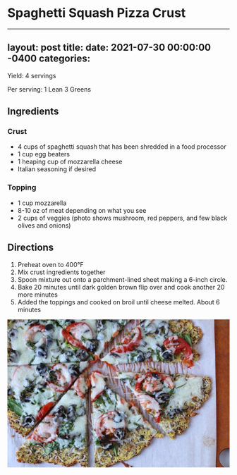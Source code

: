 # Spaghetti Squash Pizza Crust
---
layout: post
title: 
date:   2021-07-30 00:00:00 -0400
categories: 
---
Yield:
4 servings

Per serving:
1 Lean 
3 Greens

## Ingredients
### Crust
* 4 cups of spaghetti squash that has been shredded in a food processor
* 1 cup egg beaters
* 1 heaping cup of mozzarella cheese
* Italian seasoning if desired

### Topping
* 1 cup mozzarella 
* 8-10 oz of meat depending on what you see
* 2 cups of veggies (photo shows mushroom, red peppers, and few black olives and onions)

## Directions
1. Preheat oven to 400°F
2. Mix crust ingredients together
3. Spoon mixture out onto a parchment-lined sheet making a 6-inch circle.
4. Bake 20 minutes until dark golden brown flip over and cook another 20 more minutes
5. Added the toppings and cooked on broil until cheese melted. About 6 minutes

![Spaghetti Squash Pizza Crust](/images/Spaghetti%20Squash%20Pizza%20Crust.jpeg)

